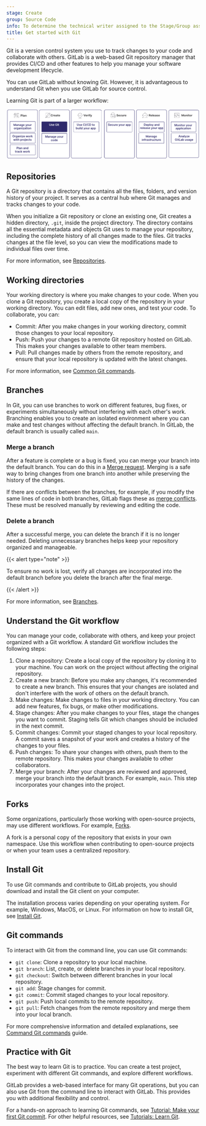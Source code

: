 ```yaml
---
stage: Create
group: Source Code
info: To determine the technical writer assigned to the Stage/Group associated with this page, see https://handbook.gitlab.com/handbook/product/ux/technical-writing/#assignments
title: Get started with Git
---
```


Git is a version control system you use to track changes to your code and collaborate with others.
GitLab is a web-based Git repository manager that provides CI/CD and other features to help you
manage your software development lifecycle.

You can use GitLab without knowing Git.
However, it is advantageous to understand Git when you use GitLab for source control.

Learning Git is part of a larger workflow:

![Workflow](img/get_started_git_v16_11.png)

## Repositories

A Git repository is a directory that contains all the files, folders, and version
history of your project.
It serves as a central hub where Git manages and tracks changes to your code.

When you initialize a Git repository or clone an existing one, Git creates a hidden directory,
`.git`, inside the project directory.
The directory contains all the essential metadata and objects Git uses to manage your repository,
including the complete history of all changes made to the files.
Git tracks changes at the file level, so you can view the modifications made to individual
files over time.

For more information, see [Repositories](../../user/project/repository/_index.md).

## Working directories

Your working directory is where you make changes to your code.
When you clone a Git repository, you create a local copy of the repository in your working directory.
You can edit files, add new ones, and test your code.
To collaborate, you can:

- Commit: After you make changes in your working directory, commit those changes to your local repository.
- Push: Push your changes to a remote Git repository hosted on GitLab. This makes your changes available to other team members.
- Pull: Pull changes made by others from the remote repository, and ensure that your local repository is updated with the latest changes.

For more information, see [Common Git commands](commands.md).

## Branches

In Git, you can use branches to work on different features, bug fixes, or experiments
simultaneously without interfering with each other's work.
Branching enables you to create an isolated environment where you can make and test
changes without affecting the default branch.
In GitLab, the default branch is usually called `main`.

### Merge a branch

After a feature is complete or a bug is fixed, you can merge your branch into the default branch.
You can do this in a [Merge request](../../user/project/merge_requests/_index.md).
Merging is a safe way to bring changes from one branch into another while preserving the
history of the changes.

If there are conflicts between the branches, for example, if you modify the same lines of code
in both branches, GitLab flags these as [merge conflicts](../../user/project/merge_requests/conflicts.md).
These must be resolved manually by reviewing and editing the code.

### Delete a branch

After a successful merge, you can delete the branch if it is no longer needed.
Deleting unnecessary branches helps keep your repository organized and manageable.

{{< alert type="note" >}}

To ensure no work is lost, verify all changes are incorporated into the default branch
before you delete the branch after the final merge.

{{< /alert >}}

For more information, see [Branches](../../user/project/repository/branches/_index.md).

## Understand the Git workflow

You can manage your code, collaborate with others, and keep your project organized
with a Git workflow.
A standard Git workflow includes the following steps:

1. Clone a repository: Create a local copy of the repository by cloning it to your machine.
   You can work on the project without affecting the original repository.
1. Create a new branch: Before you make any changes, it's recommended to create a new branch.
   This ensures that your changes are isolated and don't interfere with the work of others on the
   default branch.
1. Make changes: Make changes to files in your working directory.
   You can add new features, fix bugs, or make other modifications.
1. Stage changes: After you make changes to your files, stage the changes you want to commit.
   Staging tells Git which changes should be included in the next commit.
1. Commit changes: Commit your staged changes to your local repository.
   A commit saves a snapshot of your work and creates a history of the changes to your files.
1. Push changes: To share your changes with others, push them to the remote repository.
   This makes your changes available to other collaborators.
1. Merge your branch: After your changes are reviewed and approved, merge your branch into the
   default branch. For example, `main`. This step incorporates your changes into the project.

## Forks

Some organizations, particularly those working with open-source projects, may use
different workflows. For example, [Forks](../../user/project/repository/forking_workflow.md).

A fork is a personal copy of the repository that exists in your own namespace.
Use this workflow when contributing to open-source projects or when your team uses a
centralized repository.

## Install Git

To use Git commands and contribute to GitLab projects, you should download and install
the Git client on your computer.

The installation process varies depending on your operating system.
For example, Windows, MacOS, or Linux.
For information on how to install Git, see [Install Git](how_to_install_git/_index.md).

## Git commands

To interact with Git from the command line, you can use Git commands:

- `git clone`: Clone a repository to your local machine.
- `git branch`: List, create, or delete branches in your local repository.
- `git checkout`: Switch between different branches in your local repository.
- `git add`: Stage changes for commit.
- `git commit`: Commit staged changes to your local repository.
- `git push`: Push local commits to the remote repository.
- `git pull`: Fetch changes from the remote repository and merge them into your local branch.

For more comprehensive information and detailed explanations,
see [Command Git commands](commands.md) guide.

<!--- Use this section when the [Generate an SSH key pair](../user/ssh.md) page is added to the navigation

### Use SSH with Git

When you work with remote repositories, you should use SSH for secure communication.

GitLab uses the SSH protocol to securely communicate with Git.
When you use SSH keys to authenticate to the GitLab remote server,
you don't need to supply your username and password each time.

To learn how to generate and add SSH keys to your GitLab account,
see [Generate an SSH key pair](../user/ssh.md).
-->

## Practice with Git

The best way to learn Git is to practice.
You can create a test project, experiment with different Git commands,
and explore different workflows.

GitLab provides a web-based interface for many Git operations, but you can also use
Git from the command line to interact with GitLab. This provides you with additional
flexibility and control.

For a hands-on approach to learning Git commands, see [Tutorial: Make your first Git commit](../../tutorials/make_first_git_commit/_index.md). For other helpful resources, see [Tutorials: Learn Git](../../tutorials/learn_git.md).
